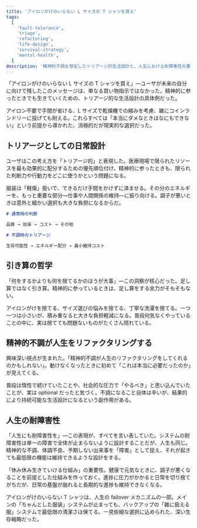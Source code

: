 ```yaml
---
title: 'アイロンがけのいらない L サイズの T シャツを買え'
tags:
  [
    'fault-tolerance',
    'triage',
    'refactoring',
    'life-design',
    'survival-strategy',
    'mental-health',
  ]
description: '精神的不調を想定したトリアージ的生活設計と、人生における耐障害性の重要性'
---
```


「アイロンがけのいらない L サイズの T シャツを買え」—ユーザが未来の自分に向けて残したこのメッセージは、単なる買い物指示ではなかった。精神的に参ったときでも生きていくための、トリアージ的な生活設計の具体例だった。

アイロン不要で手間が省ける、L サイズで乾燥機での縮みを考慮、雑にコインランドリーに投げても耐える。これらすべては「本当にダメなときはなにもできない」という前提から導かれた、消極的だが現実的な選択だった。

## トリアージとしての日常設計

ユーザはこの考え方を「トリアージ的」と表現した。医療現場で限られたリソースを最も効果的に配分するための優先順位付け。精神的に参ったときも、限られた判断力や行動力をどこに使うかという問題になる。

服装は「軽傷」扱いで、できるだけ手間をかけずに済ませる。その分のエネルギーを、もっと重要な部分—仕事や人間関係の維持—に振り向ける。調子が悪いときは意外と細かい選択も大きな負担になるからだ。

```markdown
# 通常時の判断

品質 → 効率 → コスト → その他

# 不調時のトリアージ

生存可能性 → エネルギー配分 → 最小維持コスト
```

## 引き算の哲学

「何をするかよりも何を捨てるかのほうが大事」—この洞察が核心だった。足し算ではなく引き算。精神的に参っているときは、足し算をする余力がそもそもない。

アイロンがけを捨てる、サイズ選びの悩みを捨てる、丁寧な洗濯を捨てる。一つ一つは小さいが、積み重なると大きな負担軽減になる。普段何気なくやっていることの中に、実は捨てても問題ないものがたくさん隠れている。

## 精神的不調が人生をリファクタリングする

興味深い視点が生まれた。「精神的不調が人生のリファクタリングをしてくれるのかもしれない」。動けなくなったときに初めて「これは本当に必要だったのか」が見えてくる。

普段は惰性で続けていたことや、社会的な圧力で「やるべき」と思い込んでいたことが、実は optional だったと気づく。不調になること自体は辛いが、結果的により持続可能な生活設計になるという副作用がある。

## 人生の耐障害性

「人生にも耐障害性を」—この表現が、すべてを言い表していた。システムの耐障害性は単一の障害で全体が止まらないように設計することだが、人生も同じ。精神的な不調、体調不良、予期しない出来事を「障害」として捉え、それが起きても最低限の機能は維持できるような設計をする。

「休み休み生きていける仕組み」の重要性。健康で元気なときに、調子が悪くなることを前提とした仕組みを作っておく。進捗に圧力がかかると日常を切り捨てがちだが、日常の基盤が崩れると長期的な進捗も維持できなくなる。

アイロンがけのいらない T シャツは、人生の failover メカニズムの一部。メインの「ちゃんとした服装」システムが止まっても、バックアップの「雑に扱える服」システムで最低限の清潔さは保てる。一見些細な選択に込められた、深い生存戦略だった。
